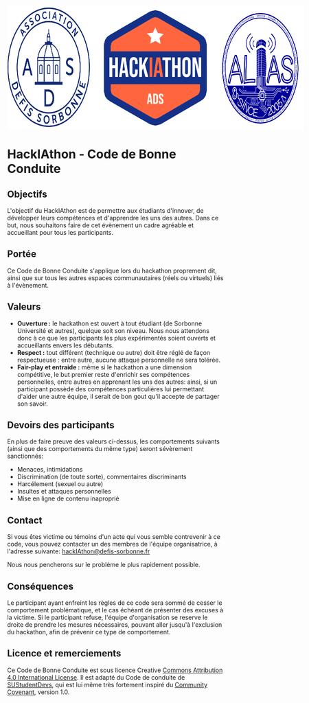<div style="display:flex; align-content: space-between; width:100%">
<img src="logo-ads.png" width=200px>
<img src="logo-hackiathon.png" width=290px>
<img src="logo-alias.png" width=200px>
</div>

# HackIAthon - Code de Bonne Conduite

## Objectifs
L'objectif du HackIAthon est de permettre aux étudiants d'innover, de développer leurs compétences et d'apprendre les uns des autres. Dans ce but, nous souhaitons faire de cet évènement un cadre agréable et accueillant pour tous les participants.

## Portée
Ce Code de Bonne Conduite s'applique lors du hackathon proprement dit, ainsi que sur tous les autres espaces communautaires (réels ou virtuels) liés à l'évènement.

## Valeurs
* **Ouverture :** le hackathon est ouvert à tout étudiant (de Sorbonne Université et autres), quelque soit son niveau. Nous nous attendons donc à ce que les participants les plus expérimentés soient ouverts et accueillants envers les débutants.
* **Respect :** tout différent (technique ou autre) doit être réglé de façon respectueuse : entre autre, aucune attaque personnelle ne sera tolérée. 
* **Fair-play et entraide :** même si le hackathon a une dimension compétitive, le but premier reste d'enrichir ses compétences personnelles, entre autres en apprenant les uns des autres: ainsi, si un participant possède des compétences particulières lui permettant d'aider une autre équipe, il serait de bon gout qu'il accepte de partager son savoir.

## Devoirs des participants
En plus de faire preuve des valeurs ci-dessus, les comportements suivants (ainsi que des comportements du même type) seront sévèrement sanctionnés:
* Menaces, intimidations
* Discrimination (de toute sorte), commentaires discriminants
* Harcélement (sexuel ou autre)
* Insultes et attaques personnelles
* Mise en ligne de contenu inaproprié

## Contact
Si vous êtes victime ou témoins d'un acte qui vous semble contrevenir à ce code, vous pouvez contacter un des membres de l'équipe organisatrice, à l'adresse suivante: [hackIAthon@defis-sorbonne.fr](hackIAthon@defis-sorbonne.fr)

Nous nous pencherons sur le problème le plus rapidement possible.

## Conséquences
Le participant ayant enfreint les règles de ce code sera sommé de cesser le comportement problématique, et le cas échéant de présenter des excuses à la victime. Si le participant refuse, l'équipe d'organisation se reserve le droite de prendre les mesures nécessaires, pouvant aller jusqu'à l'exclusion du hackathon, afin de prévenir ce type de comportement.

## Licence et remerciements
Ce Code de Bonne Conduite est sous licence Creative [Commons Attribution 4.0 International License](http://creativecommons.org/licenses/by/4.0/). Il est adapté du Code de conduite de [SUStudentDevs](https://github.com/SUStudentDevs/Bienvenue/edit/master/CODE_OF_CONDUCT.md), qui est lui même très fortement inspiré du [Community Covenant](http://community-covenant.net), version 1.0.
